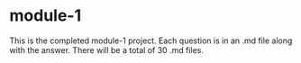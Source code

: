 # module-1

This is the completed module-1 project. Each question is in an .md file along
with the answer. There will be a total of 30 .md files.




